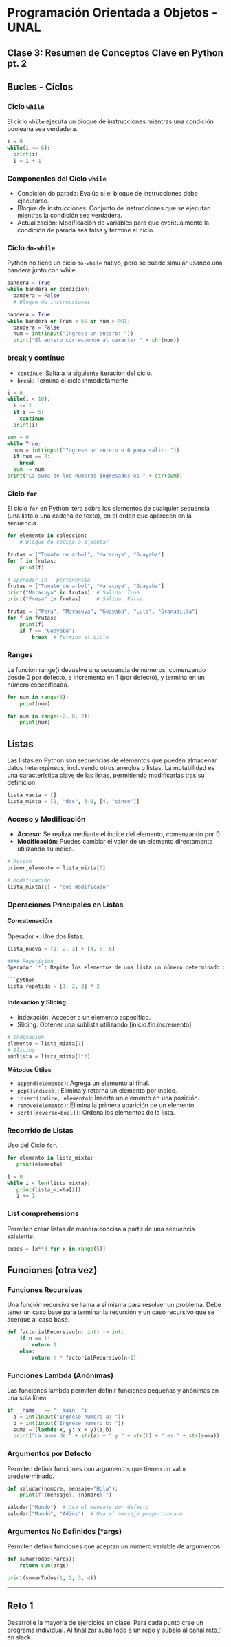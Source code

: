 # Programación Orientada a Objetos - UNAL

## Clase 3: Resumen de Conceptos Clave en Python pt. 2

## Bucles - Ciclos

### Ciclo `while`

El ciclo `while` ejecuta un bloque de instrucciones mientras una condición booleana sea verdadera.

```python
i = 0
while(i <= 6):
  print(i)
  i = i + 1
```

### Componentes del Ciclo `while`
- Condición de parada: Evalúa si el bloque de instrucciones debe ejecutarse.
- Bloque de instrucciones: Conjunto de instrucciones que se ejecutan mientras la condición sea verdadera.
- Actualización: Modificación de variables para que eventualmente la condición de parada sea falsa y termine el ciclo.

### Ciclo `do-while`
Python no tiene un ciclo `do-while` nativo, pero se puede simular usando una bandera junto con while.

```python
bandera = True
while bandera or condicion:
  bandera = False
  # Bloque de instrucciones
```

```python
bandera = True
while bandera or (num < 65 or num > 90):
  bandera = False
  num = int(input("Ingrese un entero: "))
  print("El entero corresponde al caracter " + chr(num))
```

### break y continue
- `continue`: Salta a la siguiente iteración del ciclo.
- `break`: Termina el ciclo inmediatamente.

```python
i = 0
while(i < 10): 
  i += 1 
  if i == 5: 
    continue
  print(i)
```

```python
sum = 0
while True:
  num = int(input("Ingrese un entero o 0 para salir: "))
  if num == 0:
    break
  sum += num
print("La suma de los numeros ingresados es " + str(sum))
```

### Ciclo `for`

El ciclo `for` en Python itera sobre los elementos de cualquier secuencia (una lista o una cadena de texto), en el orden que aparecen en la secuencia.

```python
for elemento in coleccion:
    # Bloque de código a ejecutar
```

```python
frutas = ["Tomate de arbol", "Maracuya", "Guayaba"]
for f in frutas:
    print(f)
```

```python
# Operador in - pertenencia
frutas = ["Tomate de arbol", "Maracuya", "Guayaba"]
print("Maracuya" in frutas)  # Salida: True
print("Fresa" in frutas)     # Salida: False
```

```python
frutas = ["Pera", "Maracuya", "Guayaba", "Lulo", "Granadilla"]
for f in frutas:
    print(f)
    if f == "Guayaba":
        break  # Termina el ciclo
```

### Ranges
La función range() devuelve una secuencia de números, comenzando desde 0 por defecto, e incrementa en 1 (por defecto), y termina en un número especificado.

```python
for num in range(6):
    print(num)
```

```python
for num in range(-2, 8, 2):
    print(num)
```

## Listas

Las listas en Python son secuencias de elementos que pueden almacenar datos heterogéneos, incluyendo otros arreglos o listas. La mutabilidad es una característica clave de las listas, permitiendo modificarlas tras su definición.

```python
lista_vacia = []
lista_mixta = [1, "dos", 3.0, [4, "cinco"]]
```

### Acceso y Modificación
 - **Acceso:** Se realiza mediante el índice del elemento, comenzando por 0.
 - **Modificación:** Puedes cambiar el valor de un elemento directamente utilizando su índice.

 ```python
# Acceso
primer_elemento = lista_mixta[0]

# Modificación
lista_mixta[1] = "dos modificado"
```

### Operaciones Principales en Listas
#### Concatenación
Operador `+`: Une dos listas.

 ```python
lista_nueva = [1, 2, 3] + [4, 5, 6]

#### Repetición
Operador `*`: Repite los elementos de una lista un número determinado de veces.

 ```python
lista_repetida = [1, 2, 3] * 2
```

#### Indexación y Slicing
 - Indexación: Acceder a un elemento específico.
 - Slicing: Obtener una sublista utilizando [inicio:fin:incremento].

 ```python
# Indexación
elemento = lista_mixta[1]
# Slicing
sublista = lista_mixta[1:3]
```

**Métodos Útiles**
- `append(elemento)`: Agrega un elemento al final.
- `pop([índice])`: Elimina y retorna un elemento por índice.
- `insert(índice, elemento)`: Inserta un elemento en una posición.
- `remove(elemento)`: Elimina la primera aparición de un elemento.
- `sort([reverse=bool])`: Ordena los elementos de la lista.

### Recorrido de Listas
Uso del Ciclo `for`.

 ```python
for elemento in lista_mixta:
    print(elemento)
```

 ```python
i = 0
while i < len(lista_mixta):
    print(lista_mixta[i])
    i += 1
```

### List comprehensions
Permiten crear listas de manera concisa a partir de una secuencia existente.

 ```python
cubos = [x**3 for x in range(5)]
```

## Funciones (otra vez)
### Funciones Recursivas
Una función recursiva se llama a sí misma para resolver un problema. Debe tener un caso base para terminar la recursión y un caso recursivo que se acerque al caso base.

```python
def factorialRecursivo(n: int) -> int:
    if n == 1:
        return 1
    else:
        return n * factorialRecursivo(n-1)
```

### Funciones Lambda (Anónimas)
Las funciones lambda permiten definir funciones pequeñas y anónimas en una sola línea.

```python
if __name__ == "__main__":
  a = int(input("Ingrese numero a: "))
  b = int(input("Ingrese numero b: "))
  suma = (lambda x, y: x + y)(a,b)
  print("La suma de " + str(a) + " y " + str(b) + " es " + str(suma))
```

### Argumentos por Defecto
Permiten definir funciones con argumentos que tienen un valor predeterminado.

```python
def saludar(nombre, mensaje="Hola"):
    print(f"{mensaje}, {nombre}!")

saludar("Mundo")  # Usa el mensaje por defecto
saludar("Mundo", "Adiós")  # Usa el mensaje proporcionado
```

### Argumentos No Definidos (*args)
Permiten definir funciones que aceptan un número variable de argumentos.

```python
def sumarTodos(*args):
    return sum(args)

print(sumarTodos(1, 2, 3, 4))
```

-----

## Reto 1
Desarrolle la mayoría de ejercicios en clase. Para cada punto cree un programa individual. Al finalizar suba todo a un repo y súbalo al canal reto_1 en slack.


